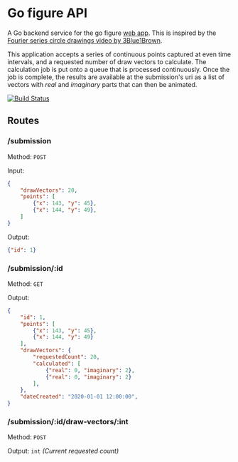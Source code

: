 # Go figure API

A Go backend service for the go figure [web app](https://github.com/ImparaAI/go-figure-web). This is inspired by the [Fourier series circle drawings video by 3Blue1Brown](https://www.youtube.com/watch?v=r6sGWTCMz2k).

This application accepts a series of continuous points captured at even time intervals, and a requested number of draw vectors to calculate. The calculation job is put onto a queue that is processed continuously. Once the job is complete, the results are available at the submission's uri as a list of vectors with *real* and *imaginary* parts that can then be animated.

[![Build Status](https://travis-ci.org/ImparaAI/go-figure-api.png?branch=master)](https://travis-ci.org/ImparaAI/go-figure-api)

## Routes

### /submission
Method: `POST`

Input:

```json
{
	"drawVectors": 20,
	"points": [
		{"x": 143, "y": 45},
		{"x": 144, "y": 49},
	]
}
```

Output:

```json
{"id": 1}
```

### /submission/:id
Method: `GET`

Output:

```json
{
	"id": 1,
	"points": [
		{"x": 143, "y": 45},
		{"x": 144, "y": 49}
	],
	"drawVectors": {
		"requestedCount": 20,
		"calculated": [
			{"real": 0, "imaginary": 2},
			{"real": 0, "imaginary": 2}
		],
	},
	"dateCreated": "2020-01-01 12:00:00",
}
```

### /submission/:id/draw-vectors/:int
Method: `POST`

Output: `int` *(Current requested count)*